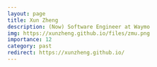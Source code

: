 ```yaml
---
layout: page
title: Xun Zheng
description: (Now) Software Engineer at Waymo
img: https://xunzheng.github.io/files/zmu.png
importance: 12
category: past
redirect: https://xunzheng.github.io/
---
```


